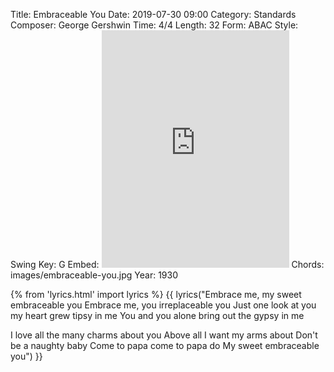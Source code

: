 Title: Embraceable You
Date: 2019-07-30 09:00
Category: Standards
Composer: George Gershwin
Time: 4/4
Length: 32
Form: ABAC
Style: Swing
Key: G
Embed: <iframe src="https://open.spotify.com/embed/user/thatdavidmiller/playlist/2C9ueCCRUWvPUh6MDYkSX5" width="300" height="380" frameborder="0" allowtransparency="true" allow="encrypted-media"></iframe>
Chords: images/embraceable-you.jpg
Year: 1930

{% from 'lyrics.html' import lyrics %}
{{ lyrics("Embrace me, my sweet embraceable you
Embrace me, you irreplaceable you
Just one look at you my heart grew tipsy in me
You and you alone bring out the gypsy in me

I love all the many charms about you
Above all I want my arms about
Don't be a naughty baby
Come to papa come to papa do
My sweet embraceable you") }}
